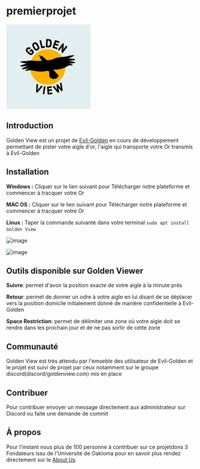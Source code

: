 # **premierprojet** #

![image](index.jpeg)

## **Introduction**
	
Golden View est un projet de [Evil-Golden](Evil_Golden.com) en cours de développement permettant de pister votre aigle d'or, l'aigle qui transporte votre Or transmis à Evil-Golden
## **Installation**

**Windows :** Cliquer sur le lien suivant pour Télécharger notre plateforme et commencer à tracquer votre Or 

**MAC OS :** Cliquer sur le lien suivant pour Télécharger notre plateforme et commencer à tracquer votre Or 

**Linux :** Taper la commande suivante dans votre terminal `sudo apt install Golden View` 

![image](index.pnj)

![image](index2.pnj)

## **Outils disponible sur Golden Viewer**
 
 **Suivre**: permet d'avoir la position exacte de votre aigle à la minute près

 **Retour**: permet de donner un odre à votre aigle en lui disant de se déplacer vers la position domicile initialement donné de manière confidentielle à Evil-Golden

 **Space Restriction**: permet de délimiter une zone où votre aigle doit se rendre dans les prochain jour et de ne pas sortir de cette zone


## Communauté
Golden View est très attendu par l'emseble des utilisateur de Evil-Golden et le projet est suivi de projet par ceux notamment sur le groupe discord(discord/goldenview.com) mis en place
## Contribuer
Pour contribuer envoyer un message directement aux administrateur sur Discord ou faite une demande de commit

## À propos
Pour l'instant nous plus de 100 personne à contribuer sur ce projetdons 3 Fondateurs issu de l'Université de Oakloma pour en savoir plus rendez directement sur le [About Us](GOlden-View/About-us)